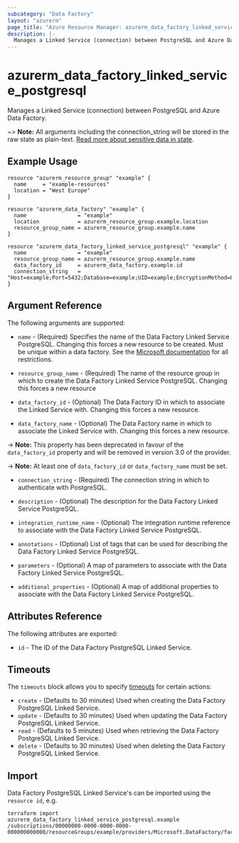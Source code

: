```yaml
---
subcategory: "Data Factory"
layout: "azurerm"
page_title: "Azure Resource Manager: azurerm_data_factory_linked_service_postgresql"
description: |-
  Manages a Linked Service (connection) between PostgreSQL and Azure Data Factory.
---
```


# azurerm_data_factory_linked_service_postgresql

Manages a Linked Service (connection) between PostgreSQL and Azure Data Factory.

~> **Note:** All arguments including the connection_string will be stored in the raw state as plain-text. [Read more about sensitive data in state](/docs/state/sensitive-data.html).

## Example Usage

```hcl
resource "azurerm_resource_group" "example" {
  name     = "example-resources"
  location = "West Europe"
}

resource "azurerm_data_factory" "example" {
  name                = "example"
  location            = azurerm_resource_group.example.location
  resource_group_name = azurerm_resource_group.example.name
}

resource "azurerm_data_factory_linked_service_postgresql" "example" {
  name                = "example"
  resource_group_name = azurerm_resource_group.example.name
  data_factory_id     = azurerm_data_factory.example.id
  connection_string   = "Host=example;Port=5432;Database=example;UID=example;EncryptionMethod=0;Password=example"
}
```

## Argument Reference

The following arguments are supported:

* `name` - (Required) Specifies the name of the Data Factory Linked Service PostgreSQL. Changing this forces a new resource to be created. Must be unique within a data
  factory. See the [Microsoft documentation](https://docs.microsoft.com/en-us/azure/data-factory/naming-rules) for all restrictions.

* `resource_group_name` - (Required) The name of the resource group in which to create the Data Factory Linked Service PostgreSQL. Changing this forces a new resource

* `data_factory_id` - (Optional) The Data Factory ID in which to associate the Linked Service with. Changing this forces a new resource.

* `data_factory_name` - (Optional) The Data Factory name in which to associate the Linked Service with. Changing this forces a new resource.

-> **Note:** This property has been deprecated in favour of the `data_factory_id` property and will be removed in version 3.0 of the provider.

-> **Note:** At least one of `data_factory_id` or `data_factory_name` must be set.

* `connection_string` - (Required) The connection string in which to authenticate with PostgreSQL.

* `description` - (Optional) The description for the Data Factory Linked Service PostgreSQL.

* `integration_runtime_name` - (Optional) The integration runtime reference to associate with the Data Factory Linked Service PostgreSQL.

* `annotations` - (Optional) List of tags that can be used for describing the Data Factory Linked Service PostgreSQL.

* `parameters` - (Optional) A map of parameters to associate with the Data Factory Linked Service PostgreSQL.

* `additional_properties` - (Optional) A map of additional properties to associate with the Data Factory Linked Service PostgreSQL.

## Attributes Reference

The following attributes are exported:

* `id` - The ID of the Data Factory PostgreSQL Linked Service.

## Timeouts

The `timeouts` block allows you to specify [timeouts](https://www.terraform.io/docs/configuration/resources.html#timeouts) for certain actions:

* `create` - (Defaults to 30 minutes) Used when creating the Data Factory PostgreSQL Linked Service.
* `update` - (Defaults to 30 minutes) Used when updating the Data Factory PostgreSQL Linked Service.
* `read` - (Defaults to 5 minutes) Used when retrieving the Data Factory PostgreSQL Linked Service.
* `delete` - (Defaults to 30 minutes) Used when deleting the Data Factory PostgreSQL Linked Service.

## Import

Data Factory PostgreSQL Linked Service's can be imported using the `resource id`, e.g.

```shell
terraform import azurerm_data_factory_linked_service_postgresql.example /subscriptions/00000000-0000-0000-0000-000000000000/resourceGroups/example/providers/Microsoft.DataFactory/factories/example/linkedservices/example
```
